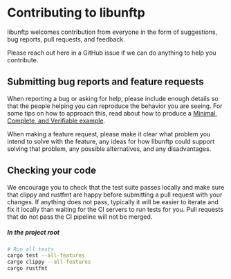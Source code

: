# Contributing to libunftp

libunftp welcomes contribution from everyone in the form of suggestions, bug reports, pull requests, and feedback.

Please reach out here in a GitHub issue if we can do anything to help you contribute.

## Submitting bug reports and feature requests

When reporting a bug or asking for help, please include enough details so that the people helping you can reproduce the behavior you are seeing. For some tips on how to approach this, read about how to produce a [Minimal, Complete, and Verifiable example](https://stackoverflow.com/help/mcve).

When making a feature request, please make it clear what problem you intend to solve with the feature, any ideas for how libunftp could support solving that problem, any possible alternatives, and any disadvantages.

## Checking your code

We encourage you to check that the test suite passes locally and make sure that clippy and rustfmt are happy before submitting a pull request with your changes. If anything does not pass, typically it will be easier to iterate and fix it locally than waiting for the CI servers to run tests for you. Pull requests that do not pass the CI pipeline will not be merged.

##### In the project root

```sh
# Run all tests
cargo test --all-features
cargo clippy --all-features
cargo rustfmt
```
